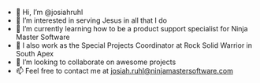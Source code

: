 - 👋 Hi, I’m @josiahruhl
- 👀 I’m interested in serving Jesus in all that I do
- 🌱 I’m currently learning how to be a product support specialist for Ninja Master Software
- 🌱 I also work as the Special Projects Coordinator at Rock Solid Warrior in South Apex
- 💞️ I’m looking to collaborate on awesome projects
- 📫 Feel free to contact me at josiah.ruhl@ninjamastersoftware.com

<!---
josiahruhl/josiahruhl is a ✨ special ✨ repository because its `README.md` (this file) appears on your GitHub profile.
You can click the Preview link to take a look at your changes.
--->
